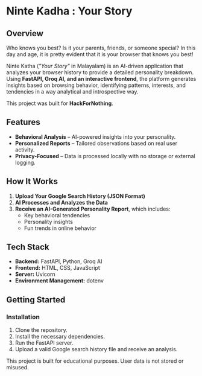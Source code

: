 ﻿# Ninte Kadha : Your Story

## Overview

Who knows you best? Is it your parents, friends, or someone special? In this day and age, it is pretty evident that it is your browser that knows you best!

Ninte Katha (*"Your Story"* in Malayalam) is an AI-driven application that analyzes your browser history to provide a detailed personality breakdown. Using **FastAPI, Groq AI, and an interactive frontend**, the platform generates insights based on browsing behavior, identifying patterns, interests, and tendencies in a way analytical and introspective way.

This project was built for **HackForNothing**.

## Features

- **Behavioral Analysis** – AI-powered insights into your personality.
- **Personalized Reports** – Tailored observations based on real user activity.
- **Privacy-Focused** – Data is processed locally with no storage or external logging.

## How It Works

1. **Upload Your Google Search History (JSON Format)**
2. **AI Processes and Analyzes the Data**
3. **Receive an AI-Generated Personality Report**, which includes:
   - Key behavioral tendencies
   - Personality insights 
   - Fun trends in online behavior

## Tech Stack

- **Backend:** FastAPI, Python, Groq AI
- **Frontend:** HTML, CSS, JavaScript
- **Server:** Uvicorn
- **Environment Management:** dotenv

## Getting Started

### Installation

1. Clone the repository.
2. Install the necessary dependencies.
3. Run the FastAPI server.
4. Upload a valid Google search history file and receive an analysis.

This project is built for educational purposes. User data is not stored or misused.

